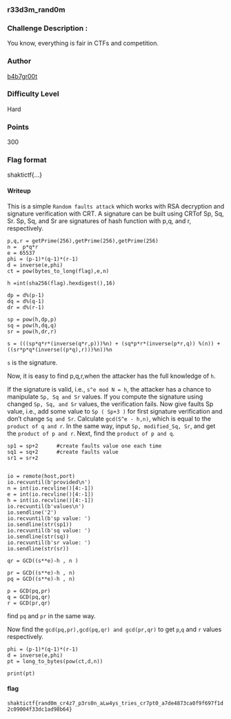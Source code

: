 
### r33d3m_rand0m

### Challenge Description :
You know, everything is fair in CTFs and competition.

### Author
[b4b7gr00t](https://twitter.com/Paavani21)

### Difficulty Level
Hard

### Points
300

### Flag format 
shaktictf{...}

#### Writeup

This is a simple `Random faults attack` which works with RSA decryption and signature verification with CRT. A signature can be built using CRTof Sp, Sq, Sr. Sp, Sq, and Sr are signatures of hash function with p,q, and r, respectively. 

```py=
p,q,r = getPrime(256),getPrime(256),getPrime(256)
n =  p*q*r
e = 65537
phi = (p-1)*(q-1)*(r-1)
d = inverse(e,phi)
ct = pow(bytes_to_long(flag),e,n)

h =int(sha256(flag).hexdigest(),16)

dp = d%(p-1)
dq = d%(q-1)
dr = d%(r-1)

sp = pow(h,dp,p)
sq = pow(h,dq,q)
sr = pow(h,dr,r)

s = (((sp*q*r*(inverse(q*r,p)))%n) + (sq*p*r*(inverse(p*r,q)) %(n)) + ((sr*p*q*(inverse((p*q),r)))%n))%n 

```

`s` is the signature.

Now, it is easy to find p,q,r,when the attacker has the full knowledge of `h`.


If the signature is valid, i.e., `s^e mod N = h`, the attacker has a chance to manipulate `Sp, Sq and Sr` values. If you compute the signature using changed `Sp, Sq, and Sr` values, the verification fails. Now give faults Sp value, i.e., add some value to `Sp ( Sp+3 )` for first signature verification and don’t change `Sq and Sr`. Calculate `gcd(S^e - h,n)`, which is equal to the `product of q and r`. In the same way, input `Sp, modified_Sq, Sr`, and get the `product of p and r`. Next, find the `product of p and q`.


```python=
sp1 = sp+2      #create faults value one each time
sq1 = sq+2      #create faults value
sr1 = sr+2


io = remote(host,port)    
io.recvuntil(b'provided\n')
n = int(io.recvline()[4:-1])
e = int(io.recvline()[4:-1])
h = int(io.recvline()[4:-1])
io.recvuntil(b'values\n')
io.sendline('2')
io.recvuntil(b'sp value: ')
io.sendline(str(sp1))
io.recvuntil(b'sq value: ')
io.sendline(str(sq))
io.recvuntil(b'sr value: ')
io.sendline(str(sr))

qr = GCD((s**e)-h , n )
```

```python=
pr = GCD((s**e)-h , n)
pq = GCD((s**e)-h , n)

p = GCD(pq,pr)
q = GCD(pq,qr)
r = GCD(pr,qr)     
```

find `pq` and `pr` in the same way. 

Now find the `gcd(pq,pr),gcd(pq,qr) and gcd(pr,qr)` to get `p`,`q` and `r` values respectively.

```python=
phi = (p-1)*(q-1)*(r-1)
d = inverse(e,phi)
pt = long_to_bytes(pow(ct,d,n))

print(pt)

```

#### flag

`shaktictf{rand0m_cr4z7_p3rs0n_aLw4ys_tries_cr7pt0_a7de4873ca0f9f697f1d2c09004f33dc1ad98b64}`
